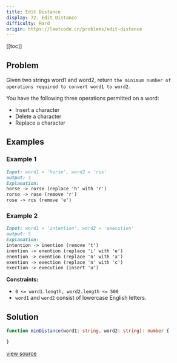 ```yaml
---
title: Edit Distance
display: 72. Edit Distance
difficulty: Hard
origin: https://leetcode.cn/problems/edit-distance
---
```


[[toc]]

## Problem

Given two strings word1 and word2, return `the minimum number of operations required to convert word1 to word2`.

You have the following three operations permitted on a word:

- Insert a character
- Delete a character
- Replace a character

## Examples

### Example 1

```md
Input: word1 = 'horse', word2 = 'ros'
output: 3
Explanation:
horse -> rorse (replace 'h' with 'r')
rorse -> rose (remove 'r')
rose -> ros (remove 'e')
```

### Example 2

```md
Input: word1 = 'intention', word2 = 'execution'
output: 5
Explanation:
intention -> inention (remove 't')
inention -> enention (replace 'i' with 'e')
enention -> exention (replace 'n' with 'x')
exention -> exection (replace 'n' with 'c')
exection -> execution (insert 'u')
```

**Constraints:**

- <code>0 &lt;= word1.length, word2.length &lt;= 500</code>
- <code>word1</code> and <code>word2</code> consist of lowercase English letters.

## Solution

```ts
function minDistance(word1: string, word2: string): number {

}
```

[view source](https://leetcode.cn/problems/edit-distance)
